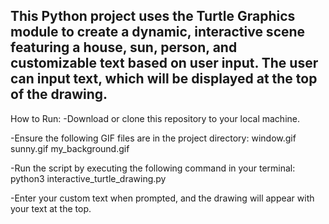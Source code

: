This Python project uses the Turtle Graphics module to create a dynamic, 
interactive scene featuring a house, sun, person, and customizable text based on user input.
The user can input text, which will be displayed at the top of the drawing.
----------------------------------------------------------------------------
How to Run:
-Download or clone this repository to your local machine.

-Ensure the following GIF files are in the project directory:
window.gif
sunny.gif
my_background.gif

-Run the script by executing the following command in your terminal:
python3 interactive_turtle_drawing.py

-Enter your custom text when prompted, and the drawing will appear with your text at the top.